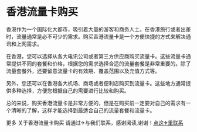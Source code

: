 # 香港流量卡购买

香港作为一个国际化大都市，吸引着大量的游客和商务人士。在香港旅行或者出差时，流量通常是必不可少的需求。购买香港流量卡是一个方便快捷的方式来解决通讯和上网需求。

在香港，您可以选择从各大电讯公司或者第三方供应商购买流量卡。这些流量卡通常提供不同的套餐和价格，根据您的需求选择合适的流量套餐是非常重要的。除了流量套餐外，还要留意流量卡的有效期、覆盖范围以及充值方式等。

另外，您还可以在香港各大机场、商场或者便利店购买到流量卡。这些地方通常提供多种选择，方便您根据自己的需要进行比较和购买。

总的来说，购买香港流量卡是非常方便的，但是在购买前一定要对自己的需求有一个清晰的了解，这样才能选择到最适合自己的流量套餐和流量卡。

更多 关于香港流量卡购买 请通过✈与我们联系，感谢阅读,谢谢！[点这✈里联系](https://d.k02.cc)